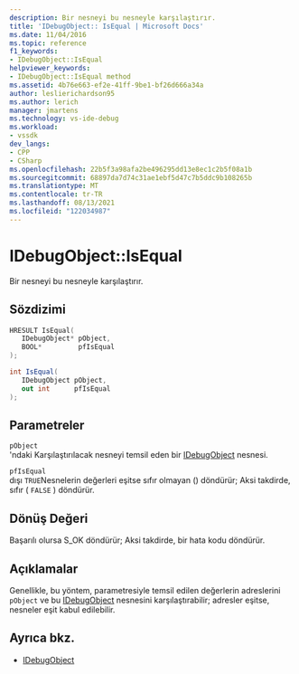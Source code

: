 ```yaml
---
description: Bir nesneyi bu nesneyle karşılaştırır.
title: 'IDebugObject:: IsEqual | Microsoft Docs'
ms.date: 11/04/2016
ms.topic: reference
f1_keywords:
- IDebugObject::IsEqual
helpviewer_keywords:
- IDebugObject::IsEqual method
ms.assetid: 4b76e663-ef2e-41ff-9be1-bf26d666a34a
author: leslierichardson95
ms.author: lerich
manager: jmartens
ms.technology: vs-ide-debug
ms.workload:
- vssdk
dev_langs:
- CPP
- CSharp
ms.openlocfilehash: 22b5f3a98afa2be496295dd13e8ec1c2b5f08a1b
ms.sourcegitcommit: 68897da7d74c31ae1ebf5d47c7b5ddc9b108265b
ms.translationtype: MT
ms.contentlocale: tr-TR
ms.lasthandoff: 08/13/2021
ms.locfileid: "122034987"
---
```

# <a name="idebugobjectisequal"></a>IDebugObject::IsEqual
Bir nesneyi bu nesneyle karşılaştırır.

## <a name="syntax"></a>Sözdizimi

```cpp
HRESULT IsEqual( 
   IDebugObject* pObject,
   BOOL*         pfIsEqual
);
```

```csharp
int IsEqual(
   IDebugObject pObject,
   out int      pfIsEqual
);
```

## <a name="parameters"></a>Parametreler
`pObject`\
'ndaki Karşılaştırılacak nesneyi temsil eden bir [IDebugObject](../../../extensibility/debugger/reference/idebugobject.md) nesnesi.

`pfIsEqual`\
dışı `TRUE`Nesnelerin değerleri eşitse sıfır olmayan () döndürür; Aksi takdirde, sıfır ( `FALSE` ) döndürür.

## <a name="return-value"></a>Dönüş Değeri
 Başarılı olursa S_OK döndürür; Aksi takdirde, bir hata kodu döndürür.

## <a name="remarks"></a>Açıklamalar
 Genellikle, bu yöntem, parametresiyle temsil edilen değerlerin adreslerini `pObject` ve bu [IDebugObject](../../../extensibility/debugger/reference/idebugobject.md) nesnesini karşılaştırabilir; adresler eşitse, nesneler eşit kabul edilebilir.

## <a name="see-also"></a>Ayrıca bkz.
- [IDebugObject](../../../extensibility/debugger/reference/idebugobject.md)
